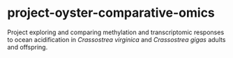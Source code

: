 # project-oyster-comparative-omics

Project exploring and comparing methylation and transcriptomic responses to ocean acidification in *Crassostrea virginica* and *Crassostrea gigas* adults and offspring.
